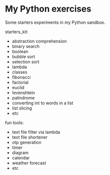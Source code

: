 # My Python exercises
Some starters experiments in my Python sandbox.

starters_kit:
- abstraction comprehension
- binary search
- boolean 
- bubble sort
- selection sort
- lambda
- classes
- fibonacci
- factorial
- euclid
- levenshtein
- palindrome
- converting int to words in a list
- list slicing
- etc

fun tools:
- text file filter via lambda
- text file shortener
- otp generation
- timer
- diagram
- calendar
- weather forecast
- etc
